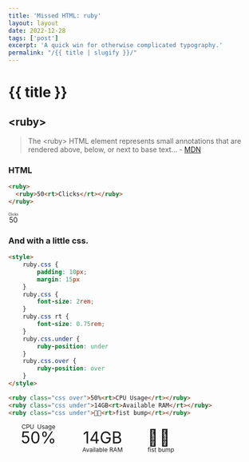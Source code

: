 ```yaml
---
title: 'Missed HTML: ruby'
layout: layout
date: 2022-12-28
tags: ['post']
excerpt: 'A quick win for otherwise complicated typography.'
permalink: "/{{ title | slugify }}/"
---
```


# {{ title }}

## &lt;ruby&gt;

> The &lt;ruby&gt; HTML element represents small annotations that are rendered above, below, or next to base text... - [MDN](https://developer.mozilla.org/en-US/docs/Web/HTML/Element/ruby)

### HTML

```html
<ruby>
  <ruby>50<rt>Clicks</rt></ruby>
</ruby>
```

<div class="ui segment">
<ruby>50<rt>Clicks</rt></ruby>
</div>

### And with a little css.

```html
<style>
	ruby.css {
		padding: 10px;
		margin: 15px
	}
	ruby.css {
		font-size: 2rem;
	}
	ruby.css rt {
		font-size: 0.75rem;
	}
	ruby.css.under {
		ruby-position: under
	}
	ruby.css.over {
		ruby-position: over
	}
</style>

<ruby class="css over">50%<rt>CPU Usage</rt></ruby>
<ruby class="css under">14GB<rt>Available RAM</rt></ruby>
<ruby class="css under">🤜🏼<rt>fist bump</rt></ruby>
```

<style>
	ruby.css {
		padding: 10px;
		margin: 15px;
	}
	ruby.css {
		font-size: 2rem;
	}
	ruby.css rt {
		font-size: 0.75rem;
	}
	ruby.css.under {
		ruby-position: under
	}
	ruby.css.over {
		ruby-position: over
	}
	hgroup {
    text-align: right;
    padding-right: 16px;
    border-right: 10px solid #00c8d7;
}

hgroup h1 {
    margin-bottom: 0;
}

hgroup p {
    margin: 0;
    font-weight: bold;
}
</style>

<ruby class="css over">50%<rt>CPU Usage</rt></ruby>
<ruby class="css under">14GB<rt>Available RAM</rt></ruby>
<ruby class="css under">🤜🏼<rt>fist bump</rt></ruby>
